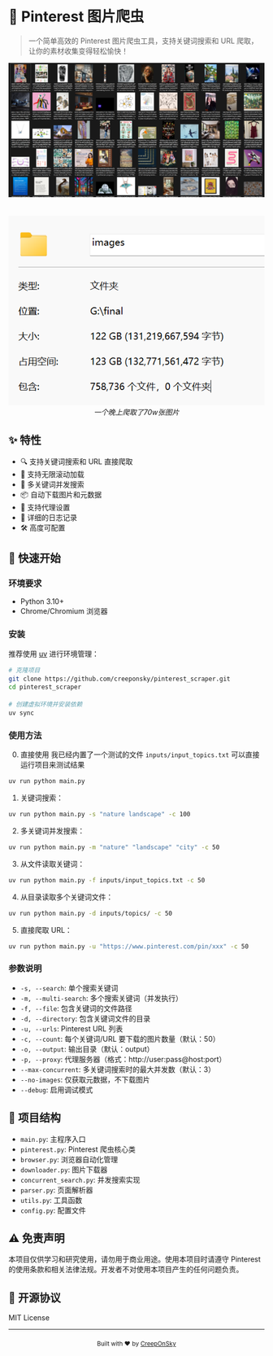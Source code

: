 # 🎨 Pinterest 图片爬虫

> 一个简单高效的 Pinterest 图片爬虫工具，支持关键词搜索和 URL 爬取，让你的素材收集变得轻松愉快！

<div align="center">
  <img src="assets/demo1.png" alt="爬取结果展示" width="800"/>
  <br>
  <br><br>
  <img src="assets/demo2.png" width="600"/>
  <br>
  <em>一个晚上爬取了70w张图片</em>
</div>

## ✨ 特性

- 🔍 支持关键词搜索和 URL 直接爬取
- 🌊 支持无限滚动加载
- 🚀 多关键词并发搜索
- 📦 自动下载图片和元数据
- 🎯 支持代理设置
- 📝 详细的日志记录
- 🛠️ 高度可配置

## 🚀 快速开始

### 环境要求

- Python 3.10+
- Chrome/Chromium 浏览器

### 安装

推荐使用 [uv](https://github.com/astral-sh/uv) 进行环境管理：

```bash
# 克隆项目
git clone https://github.com/creeponsky/pinterest_scraper.git
cd pinterest_scraper

# 创建虚拟环境并安装依赖
uv sync
```

### 使用方法

0. 直接使用
   我已经内置了一个测试的文件 `inputs/input_topics.txt` 可以直接运行项目来测试结果

```bash
uv run python main.py
```

1. 关键词搜索：

```bash
uv run python main.py -s "nature landscape" -c 100
```

2. 多关键词并发搜索：

```bash
uv run python main.py -m "nature" "landscape" "city" -c 50
```

3. 从文件读取关键词：

```bash
uv run python main.py -f inputs/input_topics.txt -c 50
```

4. 从目录读取多个关键词文件：

```bash
uv run python main.py -d inputs/topics/ -c 50
```

5. 直接爬取 URL：

```bash
uv run python main.py -u "https://www.pinterest.com/pin/xxx" -c 50
```

### 参数说明

- `-s, --search`: 单个搜索关键词
- `-m, --multi-search`: 多个搜索关键词（并发执行）
- `-f, --file`: 包含关键词的文件路径
- `-d, --directory`: 包含关键词文件的目录
- `-u, --urls`: Pinterest URL 列表
- `-c, --count`: 每个关键词/URL 要下载的图片数量（默认：50）
- `-o, --output`: 输出目录（默认：output）
- `-p, --proxy`: 代理服务器（格式：http://user:pass@host:port）
- `--max-concurrent`: 多关键词搜索时的最大并发数（默认：3）
- `--no-images`: 仅获取元数据，不下载图片
- `--debug`: 启用调试模式

## 📁 项目结构

- `main.py`: 主程序入口
- `pinterest.py`: Pinterest 爬虫核心类
- `browser.py`: 浏览器自动化管理
- `downloader.py`: 图片下载器
- `concurrent_search.py`: 并发搜索实现
- `parser.py`: 页面解析器
- `utils.py`: 工具函数
- `config.py`: 配置文件

## ⚠️ 免责声明

本项目仅供学习和研究使用，请勿用于商业用途。使用本项目时请遵守 Pinterest 的使用条款和相关法律法规。开发者不对使用本项目产生的任何问题负责。

## 📝 开源协议

MIT License

---

<div align="center">
  <sub>Built with ❤️ by <a href="https://github.com/creeponsky">CreepOnSky</a></sub>
</div>
